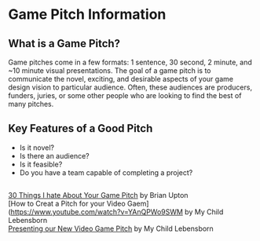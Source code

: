 # Game Pitch Information

## What is a Game Pitch?

Game pitches come in a few formats: 1 sentence, 30 second, 2 minute, and ~10 minute visual presentations. 
The goal of a game pitch is to communicate the novel, exciting, and desirable aspects of your game design vision to particular audience.
Often, these audiences are producers, funders, juries, or some other people who are looking to find the best of many pitches.

## Key Features of a Good Pitch

* Is it novel?
* Is there an audience?
* Is it feasible?
* Do you have a team capable of completing a project?


##
[30 Things I hate About Your Game Pitch](https://www.youtube.com/watch?v=4LTtr45y7P0) by Brian Upton  
[How to Creat a Pitch for your Video Gaem](https://www.youtube.com/watch?v=YAnQPWo9SWM by My Child Lebensborn  
[Presenting our New Video Game Pitch](https://www.youtube.com/watch?v=CCm7qQwz1jU) by My Child Lebensborn  
